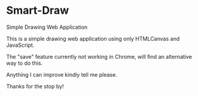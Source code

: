 # Smart-Draw
Simple Drawing Web Application

This is a simple drawing web application using only HTMLCanvas and JavaScript.

The "save" feature currently not working in Chrome, will find an alternative way to do this.

Anything I can improve kindly tell me please.

Thanks for the stop by!
